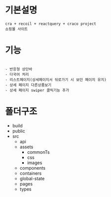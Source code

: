 # 기본설명

```
cra + recoil + reactquery + craco project
쇼핑몰 사이트
```

# 기능

```

- 반응형 상단바
- 다국어 처리
- 리스트페이지(상세페이지서 뒤로가기 시 보던 페이지 유지)
- 상세 페이지 다른상품보기
- 상세 페이지 swiper 클릭기능 추가

```

# 폴더구조

- build
- public
- src
  - api
  - assets
    - commonTs
    - css
    - images
  - components
  - containers
  - global-state
  - pages
  - types

